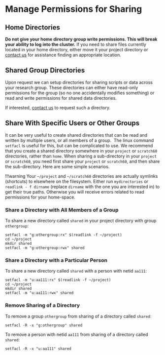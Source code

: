 # Manage Permissions for Sharing

## Home Directories

**Do not give your home directory group write permissions. This will break your ability to log into the cluster.**  If you need to share files currently located in your home directory, either move it your project directory or [contact us](/#get-help) for assistance finding an appropriate location.

## Shared Group Directories

Upon request we can setup directories for sharing scripts or data across your research group. These directories can either have read-only permissions for the group (so no one accidentally modifies something) or read and write permissions for shared data directories.

If interested, [contact us](/#get-help) to request such a directory.

## Share With Specific Users or Other Groups

It can be very useful to create shared directories that can be read and written by multiple users, or all members of a group.  The linux command `setfacl` is useful for this, but can be complicated to use. We recommend that you create a shared directory somewhere in your `project` or `scratch60` directories, rather than `home`. When sharing a sub-directory in your `project` or `scratch60`, you need first share your `project` or `scratch60`, and then share the sub-directory. Here are some simple scenarios. 

!!!warning
    Your `~/project` and `~/scratch60` directories are actually symlinks (shortcuts) to elsewhere on the filesystem. Either run `mydirectories` or `readlink - f dirname` (replace `dirname` with the one you are interested in) to get their true paths. Otherwise you will receive errors related to read permissions for your home-space.

### Share a Directory with All Members of a Group

To share a new directory called `shared` in your project directory with group `othergroup`:

```
setfacl -m "g:othergroup:rx" $(readlink -f ~/project)
cd ~/project
mkdir shared
setfacl -m "g:othergroup:rwx" shared
```

### Share a Directory with a Particular Person

To share a new directory called `shared` with a person with netid `aa111`:

```
setfacl -m "u:aa111:rx" $(readlink -f ~/project)
cd ~/project
mkdir shared
setfacl -m "u:aa111:rwx" shared
```

### Remove Sharing of a Directory

To remove a group `othergroup` from sharing of a directory called `shared`:

```
setfacl -R -x "g:othergroup" shared
```

To remove a person with netid `aa111` from sharing of a directory called `shared`:

```
setfacl -R -x "u:aa111" shared
```
